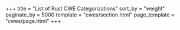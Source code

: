 +++
title = "List of Rust CWE Categorizations"
sort_by = "weight"
paginate_by = 5000
template = "cwes/section.html"
page_template = "cwes/page.html"
+++

